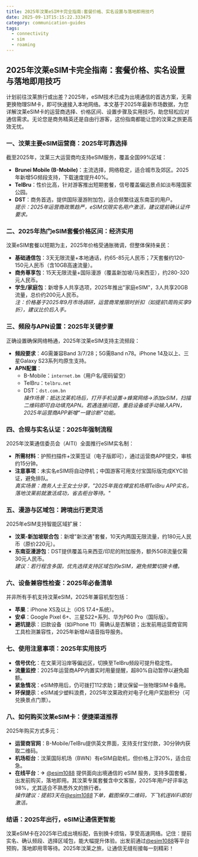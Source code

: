 ```yaml
---
title: 2025年汶莱eSIM卡完全指南:套餐价格、实名设置与落地即用技巧
date: 2025-09-13T15:15:22.333475
category: communication-guides
tags:
  - connectivity
  - sim
  - roaming
---
```


## 2025年汶莱eSIM卡完全指南：套餐价格、实名设置与落地即用技巧

计划前往汶莱旅行或出差？2025年，eSIM技术已成为出境通信的首选方案，无需更换物理SIM卡，即可快速接入本地网络。本文基于2025年最新市场数据，为您详解汶莱eSIM卡的运营商选择、价格区间、设置步骤及实用技巧，助您轻松应对通信需求。无论您是商务精英还是自由行游客，这份指南都能让您的汶莱之旅更高效无忧。

### 一、汶莱主要eSIM运营商：2025年可靠选择
截至2025年，汶莱三大运营商均支持eSIM服务，覆盖全国99%区域：
- **Brunei Mobile (B-Mobile)**：主流选择，网络稳定，适合城市及郊区。2025年新增5G频段支持，下载速度提升40%。
- **TelBru**：性价比高，针对游客推出短期套餐，信号覆盖偏远景点如淡布隆国家公园。
- **DST**：商务首选，提供国际漫游附加包，适合频繁往返东南亚的用户。  
*提示：2025年运营商政策趋严，eSIM仅限实名用户激活，建议提前确认证件要求。*

### 二、2025年热门eSIM套餐价格区间：经济实用
汶莱eSIM套餐以短期为主，2025年价格受通胀微调，但整体保持亲民：
- **基础通信包**：3天无限流量+本地通话，约65-85元人民币；7天套餐约120-150元人民币（含10GB高速流量）。
- **商务尊享包**：15天无限流量+国际漫游（覆盖新加坡/马来西亚），约280-320元人民币。
- **学生/家庭包**：新增多人共享选项，2025年推出"家庭eSIM"，3人共享20GB流量，总价约200元人民币。  
*注：价格基于2025年9月市场调研，运营商常推限时折扣（如提前1周购买享9折），建议比价后入手。*

### 三、频段与APN设置：2025年关键步骤
正确设置确保网络畅通，2025年汶莱eSIM支持主流频段：
- **频段要求**：4G需兼容Band 3/7/28；5G需Band n78。iPhone 14及以上、三星Galaxy S23系列均原生支持。
- **APN配置**：  
  - B-Mobile：`internet.bm`（用户名/密码留空）  
  - TelBru：`telbru.net`  
  - DST：`dst.com.bn`  
*操作场景：抵达汶莱机场后，打开手机设置→蜂窝网络→添加eSIM，扫描二维码即可自动填充APN。若遇连接问题，重启设备或手动输入APN，2025年运营商APP新增"一键诊断"功能。*

### 四、合规与实名认证：2025年强制流程
2025年汶莱通信委员会（AITI）全面推行eSIM实名制：
- **所需材料**：护照扫描件+汶莱签证（电子版即可），通过运营商APP提交，审核约15分钟。
- **注意事项**：未实名eSIM将自动停机；中国游客可用支付宝国际版完成KYC验证，避免排队。  
*真实场景：商务人士王女士分享，"2025年我在樟宜机场用TelBru APP实名，落地汶莱前就激活成功，省去柜台等待。"*

### 五、漫游与区域包：跨境出行更灵活
2025年eSIM支持智能区域扩展：
- **汶莱-新加坡联合包**：新增"新汶通"套餐，10天内两国无限流量，约180元人民币（原价220元）。
- **东南亚漫游包**：DST提供覆盖马来西亚/印尼的附加服务，额外5GB流量仅需30元人民币。  
*建议：若行程含多国，优先选择支持区域包的eSIM，避免频繁切换卡槽。*

### 六、设备兼容性检查：2025年必备清单
并非所有手机支持汶莱eSIM，2025年兼容机型包括：
- **苹果**：iPhone XS及以上（iOS 17.4+系统）。
- **安卓**：Google Pixel 6+、三星S22+系列、华为P60 Pro（国际版）。
- **避坑提示**：旧款设备（如iPhone 11）需确认是否解锁；出发前用运营商官网工具检测兼容性，2025年新增AI语音指导服务。

### 七、使用注意事项：2025年实用技巧
- **信号优化**：在文莱河沿岸等偏远区，切换至TelBru频段可提升稳定性。
- **流量监控**：2025年运营商APP内置实时用量提醒，超80%自动暂停以避免超额。
- **紧急情况**：eSIM停用后，仍可拨打112求助；建议保留一张物理SIM卡备用。
- **环保提示**：eSIM减少塑料浪费，2025年汶莱政府对电子化用户奖励积分（可兑换景点门票）。

### 八、如何购买汶莱eSIM卡：便捷渠道推荐
2025年购买方式多元：
- **运营商官网**：B-Mobile/TelBru提供英文界面，支持支付宝付款，30分钟内获取二维码。
- **机场柜台**：汶莱国际机场（BWN）有eSIM自助机，但价格上浮20%，适合应急。
- **在线平台**：✈ [@esim1088](https://t.me/s/esim1088) 提供面向出境通信的 eSIM 服务，支持多国套餐，出发前购买，落地即用。其汶莱专属套餐含中文客服，2025年用户好评率达98%，尤其适合不熟悉外文的旅行者。  
*操作建议：提前3天在[@esim1088](https://t.me/s/esim1088)下单，截图保存二维码，下飞机连WiFi即刻激活。*

### 结语：2025年出行，eSIM让通信更智能
汶莱eSIM卡在2025年已成出境标配，告别换卡烦恼，享受高速网络。记住：提前实名、确认频段、选择区域包，能大幅提升体验。出发前通过[@esim1088](https://t.me/s/esim1088)等平台预购，落地即用零等待。2025年汶莱之旅，让通信无缝衔接每一刻精彩！
